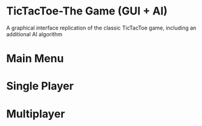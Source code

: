 # TicTacToe-The Game (GUI + AI)
A graphical interface replication of the classic TicTacToe game, including an additional AI algorithm

# Main Menu

# Single Player

# Multiplayer

